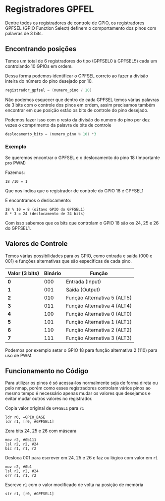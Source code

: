 # Registradores GPFEL
Dentre todos os registradores de controle de GPIO, os registradores GPFSEL (GPIO Function Select) definem o comportamento dos pinos com palavras de 3 bits.

## Encontrando posições
Temos um total de 6 registradores do tipo (GPFSEL0 à GPFSEL5) cada um controlando 10 GPIOs em ordem.

Dessa forma podemos identificar o GPFSEL correto ao fazer a divisão inteira do número do pino desejado por 10.

```C
registrador_gpfsel = (numero_pino / 10)
```

Não podemos esquecer que dentro de cada GPFSEL temos várias palavras de 3 bits com o controle dos pinos em ordem, assim precisamos também encontrar em que posição estão os bits de controle do pino desejado.

Podemos fazer isso com o resto da divisão do numero do pino por dez vezes o comprimento da palavra de bits de controle

```C
deslocamento_bits = (numero_pino % 10) *3
``` 

### Exemplo
Se queremos encontrar o GPFSEL e o deslocamento do pino 18 (Importante pro PWM)

Fazemos:
```
18 /10 = 1 
``` 

Que nos indica que o registrador de controle do GPIO 18 é GPFSEL1

E encontramos o deslocamento:
```
18 % 10 = 8 (oitavo GPIO do GPFSEL1)
8 * 3 = 24 (deslocamento de 24 bits)
``` 

Com isso sabemos que os bits que controlam o GPIO 18 são os 24, 25 e 26 do GPFSEL1.


## Valores de Controle
Temos várias possibilidades para os GPIO, como entrada e saída (000 e 001) e funções alternativas que são especificas de cada pino.

| **Valor (3 bits)** | Binário | Função                      |
| ------------------ | ------- | --------------------------- |
| **0**              | 000     | Entrada (Input)             |
| **1**              | 001     | Saída (Output)              |
| **2**              | 010     | Função Alternativa 5 (ALT5) |
| **3**              | 011     | Função Alternativa 4 (ALT4) |
| **4**              | 100     | Função Alternativa 0 (ALT0) |
| **5**              | 101     | Função Alternativa 1 (ALT1) |
| **6**              | 110     | Função Alternativa 2 (ALT2) |
| **7**              | 111     | Função Alternativa 3 (ALT3) |

Podemos por exemplo setar o GPIO 18 para função alternativa 2 (110) para uso de PWM.
## Funcionamento no Código
Para utilizar os pinos é só acessa-los normalmente seja de forma direta ou pelo nmap, porém como esses registradores controlam vários pinos ao mesmo tempo é necessário apenas mudar os valores que desejamos e evitar mudar outros valores no registrador.

Copia valor original de `GPFSEL1` para `r1`
``` armasm
ldr r0, =GPIO_BASE
ldr r1, [r0, #GPFSEL1]
```

 Zera bits 24, 25 e 26 com máscara
```armasm
mov r2, #0b111
lsl r2, r2, #24
bic r1, r1, r2
``` 

Desloca 001 para escrever em 24, 25 e 26 e faz ou lógico com valor em `r1`
```armasm
mov r2, #0b1
lsl r2, r2, #24
orr r1, r1, r2
```

Escreve `r1` com o valor modificado de volta na posição de memória
```
str r1, [r0, #GPFSEL1]
```